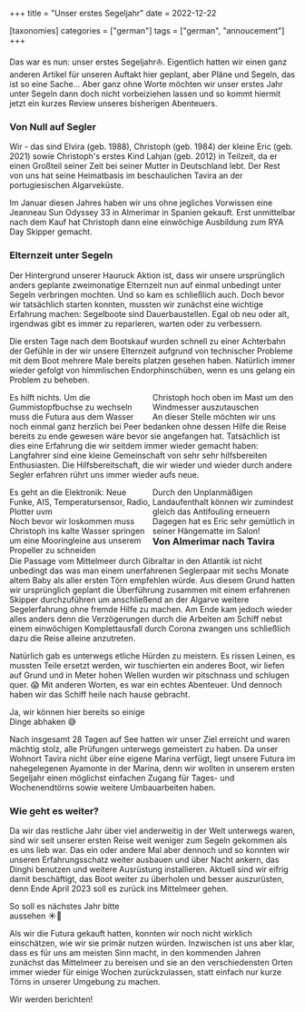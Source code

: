 +++
title = "Unser erstes Segeljahr"
date = 2022-12-22

[taxonomies]
categories = ["german"]
tags = ["german", "annoucement"]
+++

Das war es nun: unser erstes Segeljahr⛵. Eigentlich hatten wir einen ganz anderen Artikel für unseren Auftakt hier geplant, aber Pläne und Segeln, das ist so eine Sache...
Aber ganz ohne Worte möchten wir unser erstes Jahr unter Segeln dann doch nicht vorbeiziehen lassen und so kommt hiermit jetzt ein kurzes Review unseres bisherigen Abenteuers.

<!-- more -->

### Von Null auf Segler

Wir - das sind Elvira (geb. 1988), Christoph (geb. 1984) der kleine Eric (geb. 2021) sowie Christoph's erstes Kind Lahjan (geb. 2012) in Teilzeit, da er einen Großteil seiner Zeit bei seiner Mutter in Deutschland lebt. Der Rest von uns hat seine Heimatbasis im beschaulichen Tavira an der portugiesischen Algarveküste.

Im Januar diesen Jahres haben wir uns ohne jegliches Vorwissen eine Jeanneau Sun Odyssey 33 in Almerimar in Spanien gekauft. Erst unmittelbar nach dem Kauf hat Christoph dann eine einwöchige Ausbildung zum RYA Day Skipper gemacht.

### Elternzeit unter Segeln

Der Hintergrund unserer Hauruck Aktion ist, dass wir unsere ursprünglich anders geplante zweimonatige Elternzeit nun auf einmal unbedingt unter Segeln verbringen mochten. Und so kam es schließlich auch. Doch bevor wir tatsächlich starten konnten, mussten wir zunächst eine wichtige Erfahrung machen: Segelboote sind Dauerbaustellen. Egal ob neu oder alt, irgendwas gibt es immer zu reparieren, warten oder zu verbessern.

Die ersten Tage nach dem Bootskauf wurden schnell zu einer Achterbahn der Gefühle in der wir unsere Elternzeit aufgrund von technischer Probleme mit dem Boot mehrere Male bereits platzen gesehen haben. Natürlich immer wieder gefolgt von himmlischen Endorphinschüben, wenn es uns gelang ein Problem zu beheben.

<img class="img-half" src="/img/unser-erstes-segeljahr/PXL_20220131_103745653.jpg" alt=""/>
<img class="img-half"src="/img/unser-erstes-segeljahr/PXL_20220201_081100853.MP.jpg" alt="" style="float:left;"/>
<div class="img-subtext" style="width:50%; float:left;">Es hilft nichts. Um die Gummistopfbuchse zu wechseln muss die Futura aus dem Wasser</div>
<div class="img-subtext" style="width:50%; float:left;">Christoph hoch oben im Mast um den Windmesser auszutauschen</div>

<div class="clearfix"></div>

An dieser Stelle möchten wir uns noch einmal ganz herzlich bei Peer bedanken ohne dessen Hilfe die Reise bereits zu ende gewesen wäre bevor sie angefangen hat. Tatsächlich ist dies eine Erfahrung die wir seitdem immer wieder gemacht haben: Langfahrer sind eine kleine Gemeinschaft von sehr sehr hilfsbereiten Enthusiasten. Die Hilfsbereitschaft, die wir wieder und wieder durch andere Segler erfahren rührt uns immer wieder aufs neue.


<img class="img-half" src="/img/unser-erstes-segeljahr/PXL_20220201_110148154.MP.jpg" alt="" />
<img class="img-half" src="/img/unser-erstes-segeljahr/PXL_20220130_113646479.jpg" alt="" style=float:left;"/>
<div class="img-subtext" style="width:50%; float:left;">Es geht an die Elektronik: Neue Funke, AIS, Temperatursensor, Radio, Plotter uvm</div>
<div class="img-subtext" style="width:50%; float:left;">Durch den Unplanmäßigen Landaufenthalt können wir zumindest 
gleich das Antifouling erneuern</div>

<img class="img-half" src="/img/unser-erstes-segeljahr/PXL_20220305_100055929.MP.jpg" alt="" />
<img class="img-half" src="/img/unser-erstes-segeljahr/PXL_20220304_122754126.MP.jpg" alt="" style=float:left;"/>
<div class="img-subtext" style="width:50%; float:left;">Noch bevor wir loskommen muss Christoph ins kalte Wasser springen um eine Mooringleine aus unserem Propeller zu schneiden</div>
<div class="img-subtext" style="width:50%; float:left;">Dagegen hat es Eric sehr gemütlich in seiner Hängematte im Salon!</div>

<div class="clearfix"></div>





### Von Almerimar nach Tavira

Die Passage vom Mittelmeer durch Gibraltar in den Atlantik ist nicht unbedingt das was man einem unerfahrenen Seglerpaar mit sechs Monate altem Baby als aller ersten Törn empfehlen würde. Aus diesem Grund hatten wir ursprünglich geplant die Überführung zusammen mit einem erfahrenen Skipper durchzuführen um anschließend an der Algarve weitere Segelerfahrung ohne fremde Hilfe zu machen. Am Ende kam jedoch wieder alles anders denn die Verzögerungen durch die Arbeiten am Schiff nebst einem einwöchigen Komplettausfall durch Corona zwangen uns schließlich dazu die Reise alleine anzutreten.

Natürlich gab es unterwegs etliche Hürden zu meistern. Es rissen Leinen, es mussten Teile ersetzt werden, wir tuschierten ein anderes Boot, wir liefen auf Grund und in Meter hohen Wellen wurden wir pitschnass und schlugen quer. 😱 Mit anderen Worten, es war ein echtes Abenteuer. Und dennoch haben wir das Schiff heile nach hause gebracht. 

<img class="img-half" src="/img/unser-erstes-segeljahr/PXL_20221222_163221087.PORTRAIT.jpg" alt="" />
<img class="img-half" src="/img/unser-erstes-segeljahr/PXL_20221222_163117698.jpg" alt="" style=float:left;"/>
<div class="img-subtext" style="width:50%;">Ja, wir können hier bereits so einige Dinge abhaken 😅</div>


Nach insgesamt 28 Tagen auf See hatten wir unser Ziel erreicht und waren mächtig stolz, alle Prüfungen unterwegs gemeistert zu haben. Da unser Wohnort Tavira nicht über eine eigene Marina verfügt, liegt unsere Futura im nahegelegenen Ayamonte in der Marina, denn wir wollten in unserem ersten Segeljahr einen möglichst einfachen Zugang für Tages- und Wochenendtörns sowie weitere Umbauarbeiten haben.

### Wie geht es weiter?

Da wir das restliche Jahr über viel anderweitig in der Welt unterwegs waren, sind wir seit unserer ersten Reise weit weniger zum Segeln gekommen als es uns lieb war. Das ein oder andere Mal aber dennoch und so konnten wir unseren Erfahrungsschatz weiter ausbauen und über Nacht ankern, das Dinghi benutzen und weitere Ausrüstung installieren. Aktuell sind wir eifrig damit beschäftigt, das Boot weiter zu überholen und besser auszurüsten, denn Ende April 2023 soll es zurück ins Mittelmeer gehen. 

<img class="img-full" src="/img/unser-erstes-segeljahr/48477122651_e88de0e2ee_c.jpg" alt="" />
<div class="img-subtext" style="width:50%;">So soll es nächstes Jahr bitte aussehen ☀️🌊</div>


Als wir die Futura gekauft hatten, konnten wir noch nicht wirklich einschätzen, wie wir sie primär nutzen würden. Inzwischen ist uns aber klar, dass es für uns am meisten Sinn macht, in den kommenden Jahren zunächst das Mittelmeer zu bereisen und sie an den verschiedensten Orten immer wieder für einige Wochen zurückzulassen, statt einfach nur kurze Törns in unserer Umgebung zu machen.

Wir werden berichten!